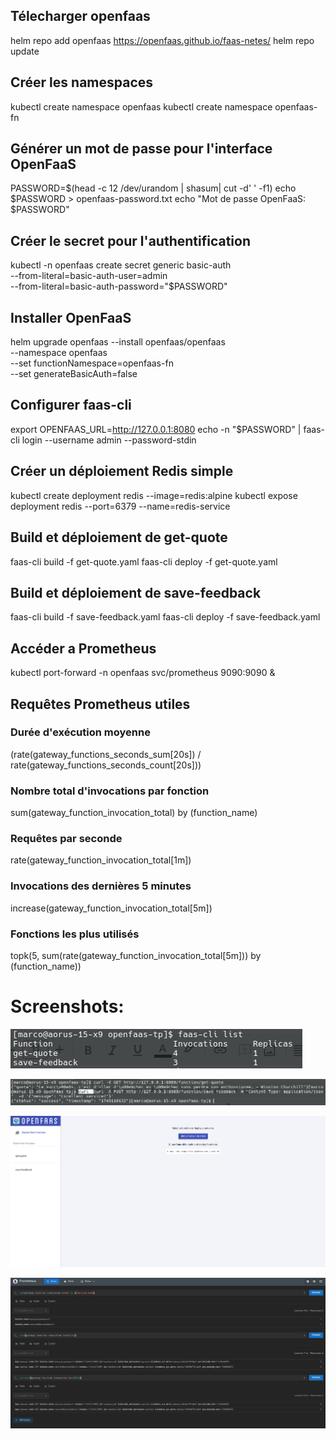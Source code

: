 ## Télecharger openfaas

helm repo add openfaas https://openfaas.github.io/faas-netes/
helm repo update

## Créer les namespaces

kubectl create namespace openfaas
kubectl create namespace openfaas-fn

## Générer un mot de passe pour l'interface OpenFaaS

PASSWORD=$(head -c 12 /dev/urandom | shasum| cut -d' ' -f1)
echo $PASSWORD > openfaas-password.txt
echo "Mot de passe OpenFaaS: $PASSWORD"

## Créer le secret pour l'authentification

kubectl -n openfaas create secret generic basic-auth \
 --from-literal=basic-auth-user=admin \
 --from-literal=basic-auth-password="$PASSWORD"

## Installer OpenFaaS

helm upgrade openfaas --install openfaas/openfaas \
 --namespace openfaas \
 --set functionNamespace=openfaas-fn \
 --set generateBasicAuth=false

## Configurer faas-cli

export OPENFAAS_URL=http://127.0.0.1:8080
echo -n "$PASSWORD" | faas-cli login --username admin --password-stdin

## Créer un déploiement Redis simple

kubectl create deployment redis --image=redis:alpine
kubectl expose deployment redis --port=6379 --name=redis-service

## Build et déploiement de get-quote

faas-cli build -f get-quote.yaml
faas-cli deploy -f get-quote.yaml

## Build et déploiement de save-feedback

faas-cli build -f save-feedback.yaml
faas-cli deploy -f save-feedback.yaml

## Accéder a Prometheus

kubectl port-forward -n openfaas svc/prometheus 9090:9090 &

## Requêtes Prometheus utiles

### Durée d'exécution moyenne

(rate(gateway_functions_seconds_sum[20s]) / rate(gateway_functions_seconds_count[20s]))

### Nombre total d'invocations par fonction

sum(gateway_function_invocation_total) by (function_name)

### Requêtes par seconde

rate(gateway_function_invocation_total[1m])

### Invocations des dernières 5 minutes

increase(gateway_function_invocation_total[5m])

### Fonctions les plus utilisés

topk(5, sum(rate(gateway_function_invocation_total[5m])) by (function_name))

# Screenshots:

![Screenshot of faas-cli list](/screenshots/faas-cli_list.png)

![Screenshot of curls](/screenshots/curl.png)

![Screenshot of openfaas console](/screenshots/openfaas.png)

![Screenshot of prometheus console](/screenshots/prometheus.png)
